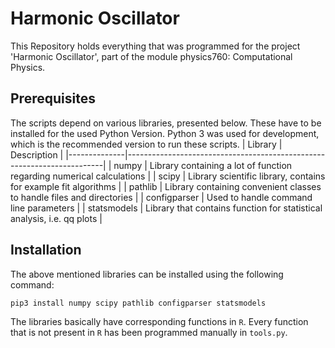 # Harmonic Oscillator

This Repository holds everything that was programmed for the project 'Harmonic Oscillator', part of the module physics760: Computational Physics.

## Prerequisites
The scripts depend on various libraries, presented below. These have to be installed for the used Python Version. Python 3 was used for development, which is the recommended version to run these scripts.
| Library      |     Description                                                        |
|--------------|------------------------------------------------------------------------|
| numpy        |  Library containing a lot of function regarding numerical calculations |
| scipy        |    Library scientific library, contains for example fit algorithms     |
| pathlib      | Library containing convenient classes to handle files and directories  |
| configparser | Used to handle command line parameters                                 |
| statsmodels  | Library that contains function for statistical analysis, i.e. qq plots |

## Installation
The above mentioned libraries can be installed using the following command:
```bash
pip3 install numpy scipy pathlib configparser statsmodels
```

The libraries basically have corresponding functions in `R`. Every function that is not present in `R` has been programmed manually in `tools.py`.